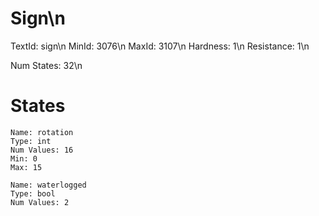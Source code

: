 # Sign\n
TextId: sign\n
MinId: 3076\n
MaxId: 3107\n
Hardness: 1\n
Resistance: 1\n

Num States: 32\n
# States
```
Name: rotation
Type: int
Num Values: 16
Min: 0
Max: 15

Name: waterlogged
Type: bool
Num Values: 2
```